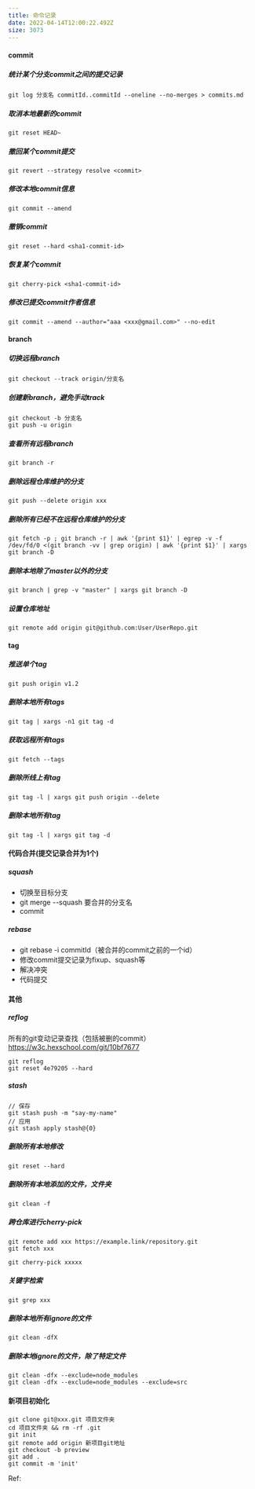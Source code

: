 ```yaml
---
title: 命令记录
date: 2022-04-14T12:00:22.492Z
size: 3073
---
```

#### commit

##### 统计某个分支commit之间的提交记录
```
git log 分支名 commitId..commitId --oneline --no-merges > commits.md
```

##### 取消本地最新的commit
```
git reset HEAD~
```

##### 撤回某个commit提交
```
git revert --strategy resolve <commit>
```

##### 修改本地commit信息
```
git commit --amend
```

##### 撤销commit
```
git reset --hard <sha1-commit-id>
```
##### 恢复某个commit
```
git cherry-pick <sha1-commit-id>
```
##### 修改已提交commit作者信息
```
git commit --amend --author="aaa <xxx@gmail.com>" --no-edit
```



#### branch

##### 切换远程branch
```
git checkout --track origin/分支名
```
##### 创建新branch，避免手动track
```
git checkout -b 分支名
git push -u origin
```

##### 查看所有远程branch
```
git branch -r
```

##### 删除远程仓库维护的分支
```
git push --delete origin xxx
```

##### 删除所有已经不在远程仓库维护的分支
```
git fetch -p ; git branch -r | awk '{print $1}' | egrep -v -f /dev/fd/0 <(git branch -vv | grep origin) | awk '{print $1}' | xargs git branch -D
```

##### 删除本地除了master以外的分支
```
git branch | grep -v "master" | xargs git branch -D 
```

##### 设置仓库地址

```
git remote add origin git@github.com:User/UserRepo.git
```



#### tag

##### 推送单个tag
```
git push origin v1.2
```

##### 删除本地所有tags
```
git tag | xargs -n1 git tag -d
```

##### 获取远程所有tags
```
git fetch --tags
```

##### 删除所线上有tag
```
git tag -l | xargs git push origin --delete
```
##### 删除本地所有tag
```
git tag -l | xargs git tag -d
```



#### 代码合并(提交记录合并为1个)

##### squash

- 切换至目标分支
- git merge --squash 要合并的分支名
- commit

##### rebase

- git rebase -i commitId（被合并的commit之前的一个id）
- 修改commit提交记录为fixup、squash等
- 解决冲突
- 代码提交



#### 其他

##### reflog

所有的git变动记录查找（包括被删的commit）https://w3c.hexschool.com/git/10bf7677

```shell
git reflog
git reset 4e79205 --hard
```
##### stash

```shell
// 保存
git stash push -m "say-my-name"
// 应用
git stash apply stash@{0}
```

##### 删除所有本地修改
```
git reset --hard
```
##### 删除所有本地添加的文件，文件夹
```
git clean -f
```

##### 跨仓库进行cherry-pick
```
git remote add xxx https://example.link/repository.git
git fetch xxx

git cherry-pick xxxxx
```

##### 关键字检索

```
git grep xxx
```

##### 删除本地所有ignore的文件

```
git clean -dfX
```

##### 删除本地ignore的文件，除了特定文件

```
git clean -dfx --exclude=node_modules
git clean -dfx --exclude=node_modules --exclude=src
```



#### 新项目初始化

```
git clone git@xxx.git 项目文件夹
cd 项目文件夹 && rm -rf .git 
git init
git remote add origin 新项目git地址
git checkout -b preview
git add .
git commit -m 'init'
```



Ref:

[^cheatsheet]: https://cheatsheeets.netlify.app/git
[^git-tips]: https://github.com/521xueweihan/git-tips


